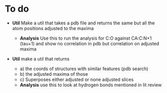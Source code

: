 # To do

- **Util** Make a util that takes a pdb file and returns the same but all the atom positions adjusted to the maxima  
  - **Analysis** Use this to run the analysis for C:O against CA:C:N+1 (tau+1) and show no correlation in pdb but correlation on adjusted maxima
   
- **Util** make a util that returns  
  - a) the coords of structures with similar features (pdb search)  
  - b) the adjusted maxima of those  
  - c) Superposes either adjusted or none adjusted slices  
  - **Analysis** use this to look at hydrogen bonds mentioned in lit review  
